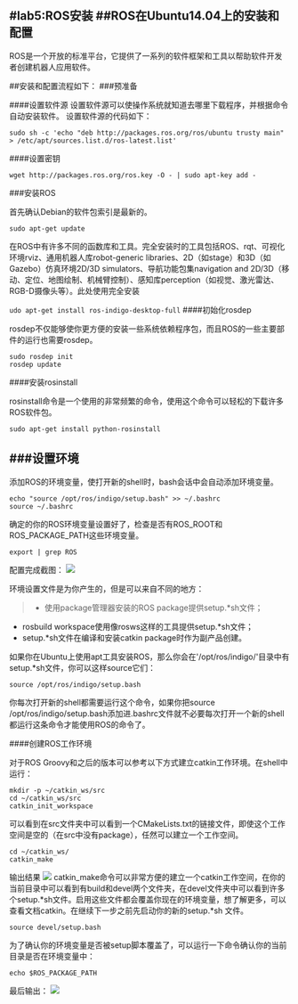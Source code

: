 #lab5:ROS安装
##ROS在Ubuntu14.04上的安装和配置
-----
ROS是一个开放的标准平台，它提供了一系列的软件框架和工具以帮助软件开发者创建机器人应用软件。

##安装和配置流程如下：
###预准备

####设置软件源
设置软件源可以使操作系统就知道去哪里下载程序，并根据命令自动安装软件。
设置软件源的代码如下：
```
sudo sh -c 'echo "deb http://packages.ros.org/ros/ubuntu trusty main" > /etc/apt/sources.list.d/ros-latest.list'
```


####设置密钥
```
wget http://packages.ros.org/ros.key -O - | sudo apt-key add -
```
###安装ROS

首先确认Debian的软件包索引是最新的。

```sudo apt-get update```

在ROS中有许多不同的函数库和工具。完全安装时的工具包括ROS、rqt、可视化环境rviz、通用机器人库robot-generic libraries、2D（如stage）和3D（如Gazebo）仿真环境2D/3D simulators、导航功能包集navigation and 2D/3D（移动、定位、地图绘制、机械臂控制）、感知库perception（如视觉、激光雷达、RGB-D摄像头等）。此处使用完全安装

```udo apt-get install ros-indigo-desktop-full```
####初始化rosdep

rosdep不仅能够使你更方便的安装一些系统依赖程序包，而且ROS的一些主要部件的运行也需要rosdep。

```
sudo rosdep init 
rosdep update
```
####安装rosinstall

rosinstall命令是一个使用的非常频繁的命令，使用这个命令可以轻松的下载许多ROS软件包。

```sudo apt-get install python-rosinstall```

###设置环境
------
添加ROS的环境变量，使打开新的shell时，bash会话中会自动添加环境变量。

```
echo "source /opt/ros/indigo/setup.bash" >> ~/.bashrc 
source ~/.bashrc
```
 
  确定的你的ROS环境变量设置好了，检查是否有ROS_ROOT和ROS_PACKAGE_PATH这些环境变量。

```export | grep ROS``` 

配置完成截图：
 ![](http://ww3.sinaimg.cn/mw690/a44300b5gw1f9ku78iycxj20kx03mgnf.jpg)

环境设置文件是为你产生的，但是可以来自不同的地方：

> * 使用package管理器安装的ROS package提供setup.*sh文件；
* rosbuild workspace使用像rosws这样的工具提供setup.*sh文件；
* setup.*sh文件在编译和安装catkin package时作为副产品创建。

如果你在Ubuntu上使用apt工具安装ROS，那么你会在'/opt/ros/indigo/'目录中有setup.*sh文件，你可以这样source它们：

```source /opt/ros/indigo/setup.bash```

你每次打开新的shell都需要运行这个命令，如果你把source /opt/ros/indigo/setup.bash添加进.bashrc文件就不必要每次打开一个新的shell都运行这条命令才能使用ROS的命令了。

####创建ROS工作环境

对于ROS Groovy和之后的版本可以参考以下方式建立catkin工作环境。在shell中运行：

```
mkdir -p ~/catkin_ws/src
cd ~/catkin_ws/src
catkin_init_workspace
```

可以看到在src文件夹中可以看到一个CMakeLists.txt的链接文件，即使这个工作空间是空的（在src中没有package），任然可以建立一个工作空间。

```
cd ~/catkin_ws/
catkin_make
```
输出结果
![](http://ww2.sinaimg.cn/mw690/a44300b5gw1f9ku6pjf0xj20kj0aw0xv.jpg)
catkin_make命令可以非常方便的建立一个catkin工作空间，在你的当前目录中可以看到有build和devel两个文件夹，在devel文件夹中可以看到许多个setup.*sh文件。启用这些文件都会覆盖你现在的环境变量，想了解更多，可以查看文档catkin。在继续下一步之前先启动你的新的setup.*sh 文件。

```source devel/setup.bash```

为了确认你的环境变量是否被setup脚本覆盖了，可以运行一下命令确认你的当前目录是否在环境变量中：

```echo $ROS_PACKAGE_PATH```

最后输出：
![](http://ww4.sinaimg.cn/mw690/a44300b5gw1f9ku77pip4j20fr01574l.jpg)

 
